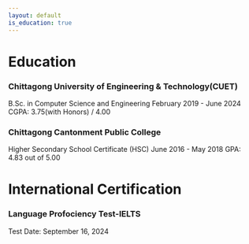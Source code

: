 ```yaml
---
layout: default
is_education: true
---
```


# Education

### Chittagong University of Engineering & Technology(CUET)

B.Sc. in Computer Science and Engineering
February 2019 - June 2024
CGPA: 3.75(with Honors) / 4.00

### Chittagong Cantonment Public College

Higher Secondary School Certificate (HSC)
June 2016 - May 2018
GPA: 4.83 out of 5.00

# International Certification
### Language Profociency Test-IELTS

Test Date: September 16, 2024

<!-- Score: 7.5 (Score Card)
Listening - 8.5 | Reading - 8.0 | Speaking - 7.5 | Writing - 6.5
Test taken: Sep 23, 2021  -->